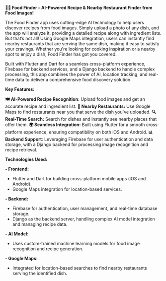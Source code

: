 **🍔🤖 Food Finder – AI-Powered Recipe & Nearby Restaurant Finder from Food Images!**


The Food Finder app uses cutting-edge AI technology to help users discover recipes from food images. Simply upload a photo of any dish, and the app will analyze it, providing a detailed recipe along with ingredient lists. But that’s not all! Using Google Maps integration, users can instantly find nearby restaurants that are serving the same dish, making it easy to satisfy your cravings. Whether you're looking for cooking inspiration or a nearby spot to enjoy a dish, Food Finder has got you covered.

Built with Flutter and Dart for a seamless cross-platform experience, Firebase for backend services, and a Django backend to handle complex processing, this app combines the power of AI, location tracking, and real-time data to deliver a comprehensive food discovery solution.

**Key Features:**

**🍽 AI-Powered Recipe Recognition:** Upload food images and get an accurate recipe and ingredient list.
**📍 Nearby Restaurants:** Use Google Maps to find restaurants near you that serve the dish you've uploaded.
**🔍 Real-Time Search:** Search for dishes and instantly see nearby places that offer them.
**🌍 Seamless Integration:** Built using Flutter for a smooth cross-platform experience, ensuring compatibility on both iOS and Android.
**📊 Backend Support**: Leveraging Firebase for user authentication and data storage, with a Django backend for processing image recognition and recipe retrieval.

**Technologies Used:**

**- Frontend:**

  - Flutter and Dart for building cross-platform mobile apps (iOS and Android).
  - Google Maps integration for location-based services.
    
**- Backend:**

  - Firebase for authentication, user management, and real-time database storage.
  - Django as the backend server, handling complex AI model integration and managing recipe data.
    
**- AI Model:**

  - Uses custom-trained machine learning models for food image recognition and recipe generation.

**- Google Maps:**

  - Integrated for location-based searches to find nearby restaurants serving the identified dish.
